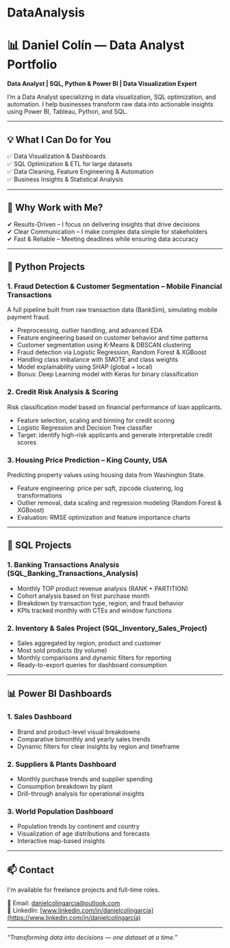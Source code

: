 # DataAnalysis 

# 📊 Daniel Colín — Data Analyst Portfolio

**Data Analyst | SQL, Python & Power BI | Data Visualization Expert**

I’m a Data Analyst specializing in data visualization, SQL optimization, and automation. I help businesses transform raw data into actionable insights using Power BI, Tableau, Python, and SQL.

---

## 💡 What I Can Do for You

✅ Data Visualization & Dashboards  
✅ SQL Optimization & ETL for large datasets  
✅ Data Cleaning, Feature Engineering & Automation  
✅ Business Insights & Statistical Analysis  

---

## 🚀 Why Work with Me?

✔ Results-Driven – I focus on delivering insights that drive decisions  
✔ Clear Communication – I make complex data simple for stakeholders  
✔ Fast & Reliable – Meeting deadlines while ensuring data accuracy  

---

## 🧠 Python Projects

### 1. **Fraud Detection & Customer Segmentation – Mobile Financial Transactions**
A full pipeline built from raw transaction data (BankSim), simulating mobile payment fraud.
- Preprocessing, outlier handling, and advanced EDA
- Feature engineering based on customer behavior and time patterns
- Customer segmentation using K-Means & DBSCAN clustering
- Fraud detection via Logistic Regression, Random Forest & XGBoost
- Handling class imbalance with SMOTE and class weights
- Model explainability using SHAP (global + local)
- Bonus: Deep Learning model with Keras for binary classification

### 2. **Credit Risk Analysis & Scoring**
Risk classification model based on financial performance of loan applicants.
- Feature selection, scaling and binning for credit scoring
- Logistic Regression and Decision Tree classifier
- Target: identify high-risk applicants and generate interpretable credit scores

### 3. **Housing Price Prediction – King County, USA**
Predicting property values using housing data from Washington State.
- Feature engineering: price per sqft, zipcode clustering, log transformations
- Outlier removal, data scaling and regression modeling (Random Forest & XGBoost)
- Evaluation: RMSE optimization and feature importance charts

---

## 🧠 SQL Projects

### 1. **Banking Transactions Analysis (SQL_Banking_Transactions_Analysis)**
- Monthly TOP product revenue analysis (RANK + PARTITION)
- Cohort analysis based on first purchase month
- Breakdown by transaction type, region, and fraud behavior
- KPIs tracked monthly with CTEs and window functions

### 2. **Inventory & Sales Project (SQL_Inventory_Sales_Project)**
- Sales aggregated by region, product and customer
- Most sold products (by volume)
- Monthly comparisons and dynamic filters for reporting
- Ready-to-export queries for dashboard consumption

---

## 📊 Power BI Dashboards

### 1. **Sales Dashboard**
- Brand and product-level visual breakdowns
- Comparative bimonthly and yearly sales trends
- Dynamic filters for clear insights by region and timeframe

### 2. **Suppliers & Plants Dashboard**
- Monthly purchase trends and supplier spending
- Consumption breakdown by plant
- Drill-through analysis for operational insights

### 3. **World Population Dashboard**
- Population trends by continent and country
- Visualization of age distributions and forecasts
- Interactive map-based insights

---

## 📫 Contact

I'm available for freelance projects and full-time roles.

📧 Email: danielcolingarcia@outlook.com  
🔗 LinkedIn: [www.linkedin.com/in/danielcolíngarcía](https://www.linkedin.com/in/danielcolíngarcía)

---

*“Transforming data into decisions — one dataset at a time.”*
